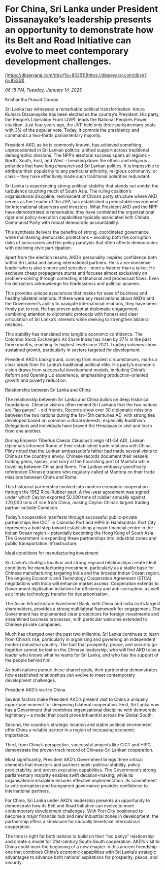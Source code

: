 # For China, Sri Lanka under President Dissanayake’s  leadership presents an opportunity to demonstrate how its Belt and Road Initiative can evolve to meet contemporary development challenges.

[https://dbsjeyaraj.com/dbsj/?p=85351](https://dbsjeyaraj.com/dbsj/?p=85351)

*06:18 PM, Tuesday, January 14, 2025*

Krishantha  Prasad  Cooray

Sri Lanka has witnessed a remarkable political transformation. Anura Kumara Dissanayake has been elected as the country’s President. His party, the People’s Liberation Front (JVP), leads the National People’s Power coalition. Just four years ago, the JVP held only three parliamentary seats with 3% of the popular vote. Today, it controls the presidency and commands a two-thirds parliamentary majority.

President AKD, as he is commonly known, has achieved something unprecedented in Sri Lankan politics: unified support across traditional demographic divisions. The NPP’s electoral success spans all regions – North, South, East, and West – breaking down the ethnic and religious polarities that have long characterised Sri Lankan politics. It is impossible to attribute their popularity to any particular ethnicity, religious community, or class – they have effectively made such traditional polarities redundant.

Sri Lanka is experiencing strong political stability that stands out amidst the turbulence touching much of South Asia. The ruling coalition’s organisational discipline, reminiscent of China’s party structure where AKD serves as the Leader of the JVP, has established a predictable environment for international observers and investors. What President AKD and the NPP have demonstrated is remarkable: they have combined the organisational rigor and policy execution capabilities typically associated with China’s Communist Party with robust democratic accountability.

This synthesis delivers the benefits of strong, coordinated governance while maintaining democratic protections – avoiding both the corruption risks of autocracies and the policy paralysis that often affects democracies with declining civic participation.

Apart from the election results, AKD’s personality inspires confidence both within Sri Lanka and among international partners. He is a no-nonsense leader who is also sincere and sensitive – more a listener than a talker. He eschews cheap propaganda stunts and focuses almost exclusively on problem-solving through correcting institutional and processual flaws. Even his detractors acknowledge his fearlessness and political acumen.

This provides unique assurances that makes for ease of business and healthy bilateral relations. If there were any reservations about AKD’s and the Government’s ability to navigate international relations, they have been firmly put to rest. He has proven adept at diplomatic engagement, combining attention to diplomatic protocols with honest and clear articulation of Sri Lanka’s interests while seeking to strengthen bilateral relations.

This stability has translated into tangible economic confidence. The Colombo Stock Exchange’s All Share Index has risen by 27% in the past three months, reaching its highest level since 2021. Trading volumes show sustained growth, particularly in sectors targeted for development.

President AKD’s background, coming from modest circumstances, marks a clear break from Sri Lanka’s traditional political elite. His party’s economic vision draws from successful development models, including China’s Reform and Opening Up experience, emphasising production-oriented growth and poverty reduction.

Relationship between Sri Lanka and China

The relationship between Sri Lanka and China builds on deep historical foundations. Chinese visitors often remind Sri Lankans that the two nations are “lao panyo” – old friends. Records show over 30 diplomatic missions between the two nations during the 1st-15th centuries AD, with strong ties developed based on common cultural interests, especially Buddhism. Delegations and individuals have braved the Himalayas to visit and learn from one another.

During Emperor Tiberius Caesar Claudius’s reign (41-54 AD), Lankan diplomats informed Rome of their established trade relations with China. Pliny noted that the Lankan ambassador’s father had made several visits to China as the country’s envoy. Chinese records document their vessels trading gems, spices, and ivory at the flourishing port of Mantota while traveling between China and Rome. The Lankan embassy specifically referenced Chinese traders who regularly called at Mantota on their trade missions between China and Rome.

This historical partnership evolved into modern economic cooperation through the 1952 Rice-Rubber pact. A five-year agreement was signed under which Ceylon exported 50,000 tons of rubber annually against 270,000 tons of rice from China, making Ceylon China’s largest trading partner outside Comecon.

Today’s cooperation manifests through successful public-private partnerships like CICT in Colombo Port and HIPG in Hambantota. Port City represents a bold step toward establishing a major financial centre in the Indian Ocean region – potentially becoming the Hong Kong of South Asia. The Government is expanding these partnerships into industrial zones and public transportation infrastructure.

Ideal conditions for manufacturing investment

Sri Lanka’s strategic location and strong regional relationships create ideal conditions for manufacturing investment, particularly as a stable base for Chinese manufacturing targeting India and the broader Indian Ocean region. The ongoing Economic and Technology Cooperation Agreement (ETCA) negotiations with India will enhance market access. Cooperation extends to Government digitisation initiatives for efficiency and anti-corruption, as well as climate technology transfer for decarbonisation.

The Asian Infrastructure Investment Bank, with China and India as its largest shareholders, provides a strong multilateral framework for engagement. The Government has implemented clear protections for foreign investments and streamlined business processes, with particular welcome extended to Chinese private companies.

Much has changed over the past two millennia, Sri Lanka continues to learn from China’s rise, particularly in organising and governing an independent modern industrial country. The fact that prosperity, peace, and security go together cannot be lost on the Chinese leadership, who will find AKD to be a leader who knows what he wants for Sri Lanka, and who has the support of the people behind him.

As both nations pursue these shared goals, their partnership demonstrates how established relationships can evolve to meet contemporary development challenges.

President AKD’s visit to China

Several factors make President AKD’s present visit to China a uniquely opportune moment for deepening bilateral cooperation. First, Sri Lanka now has a Government that combines organisational discipline with democratic legitimacy – a model that could prove influential across the Global South.

Second, the country’s strategic location and stable political environment offer China a reliable partner in a region of increasing economic importance.

Third, from China’s perspective, successful projects like CICT and HIPG demonstrate the proven track record of Chinese-Sri Lankan cooperation.

Most significantly, President AKD’s Government brings three critical elements that investors and partners seek: political stability, policy predictability, and proven execution capabilities. The Government’s strong parliamentary majority enables swift decision-making, while its organisational discipline ensures effective implementation. Its commitment to anti-corruption and transparent governance provides confidence to international partners.

For China, Sri Lanka under AKD’s leadership presents an opportunity to demonstrate how its Belt and Road Initiative can evolve to meet contemporary development challenges. With Port City positioned to become a major financial hub and new industrial zones in development, the partnership offers a showcase for mutually beneficial international cooperation.

The time is right for both nations to build on their “lao panyo” relationship and create a model for 21st-century South-South cooperation. AKD’s visit to China could mark the beginning of a new chapter in this ancient friendship – one that combines China’s economic capabilities with Sri Lanka’s strategic advantages to advance both nations’ aspirations for prosperity, peace, and security.


